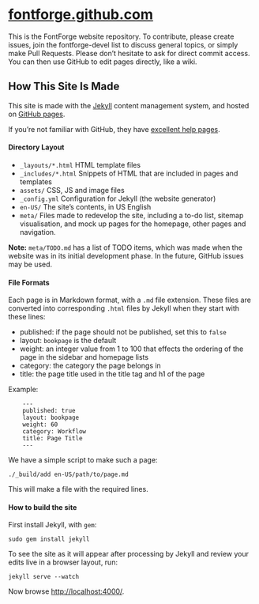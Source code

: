[fontforge.github.com](http://fontforge.github.com)
====================

This is the FontForge website repository. To contribute, please create issues, 
join the fontforge-devel list to discuss general topics, or simply make 
Pull Requests. Please don’t hesitate to ask for direct commit access. You 
can then use GitHub to edit pages directly, like a wiki.

How This Site Is Made
---------------------

This site is made with the [Jekyll](http://jekyllrb.com/docs/home/) content management system, and
hosted on [GitHub pages](http://pages.github.com).

If you’re not familiar with GitHub, they have [excellent help pages](https://help.github.com).

#### Directory Layout

- `_layouts/*.html` HTML template files
- `_includes/*.html` Snippets of HTML that are included in pages and templates
- `assets/` CSS, JS and image files
- `_config.yml` Configuration for Jekyll (the website generator)
- `en-US/` The site’s contents, in US English
- `meta/` Files made to redevelop the site, including a to-do list, sitemap 
  visualisation, and mock up pages for the homepage, other pages and navigation.

**Note:** `meta/TODO.md` has a list of TODO items, which was made when the website was in its
initial development phase. In the future, GitHub issues may be used.

#### File Formats

Each page is in Markdown format, with a `.md` file extension. These files are converted into corresponding `.html` files by Jekyll when they start with these lines:

- published: if the page should not be published, set this to `false`
- layout: `bookpage` is the default
- weight: an integer value from 1 to 100 that effects the ordering of the page in the sidebar and homepage lists
- category: the category the page belongs in
- title: the page title used in the title tag and h1 of the page

Example:

```
    ---
    published: true
    layout: bookpage
    weight: 60
    category: Workflow
    title: Page Title
    ---
```

We have a simple script to make such a page:

    ./_build/add en-US/path/to/page.md

This will make a file with the required lines.

#### How to build the site

First install Jekyll, with `gem`:

    sudo gem install jekyll

To see the site as it will appear after processing by Jekyll and review your edits live in a browser layout, run:

    jekyll serve --watch

Now browse [http://localhost:4000/](http://localhost:4000/).
